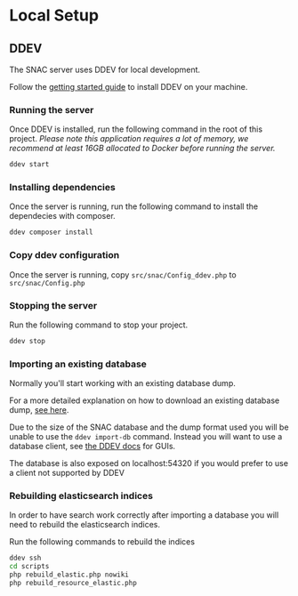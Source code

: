 # Local Setup

## DDEV

The SNAC server uses DDEV for local development.

Follow the [getting started guide](https://ddev.com/get-started/) to install DDEV on your machine.

### Running the server

Once DDEV is installed, run the following command in the root of this project.
*Please note this application requires a lot of memory, we recommend at least 16GB allocated to Docker before running the server.*

```sh
ddev start
```

### Installing dependencies

Once the server is running, run the following command to install the dependecies with composer.

```sh
ddev composer install
```

### Copy ddev configuration

Once the server is running, copy `src/snac/Config_ddev.php` to `src/snac/Config.php`

### Stopping the server

Run the following command to stop your project.

```sh
ddev stop
```

### Importing an existing database

Normally you'll start working with an existing database dump.

For a more detailed explanation on how to download an existing database dump, [see here](./database.md).

Due to the size of the SNAC database and the dump format used you will be unable to use the `ddev import-db` command. Instead you will want to use a database client, see [the DDEV docs](https://ddev.readthedocs.io/en/stable/users/usage/database-management/#database-guis) for GUIs.

The database is also exposed on localhost:54320 if you would prefer to use a client not supported by DDEV

### Rebuilding elasticsearch indices

In order to have search work correctly after importing a database you will need to rebuild the elasticsearch indices.

Run the following commands to rebuild the indices
```sh
ddev ssh
cd scripts
php rebuild_elastic.php nowiki
php rebuild_resource_elastic.php
```
